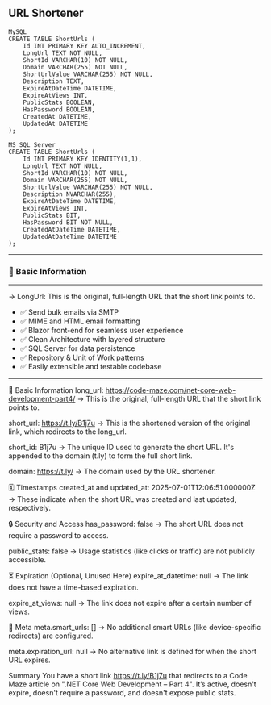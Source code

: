 ## URL Shortener

```
MySQL
CREATE TABLE ShortUrls (
    Id INT PRIMARY KEY AUTO_INCREMENT,
    LongUrl TEXT NOT NULL,
    ShortId VARCHAR(10) NOT NULL,
    Domain VARCHAR(255) NOT NULL,
    ShortUrlValue VARCHAR(255) NOT NULL,
    Description TEXT,
    ExpireAtDateTime DATETIME,
    ExpireAtViews INT,
    PublicStats BOOLEAN,
    HasPassword BOOLEAN,
    CreatedAt DATETIME,
    UpdatedAt DATETIME
);

MS SQL Server
CREATE TABLE ShortUrls (
    Id INT PRIMARY KEY IDENTITY(1,1),
    LongUrl TEXT NOT NULL,
    ShortId VARCHAR(10) NOT NULL,
    Domain VARCHAR(255) NOT NULL,
    ShortUrlValue VARCHAR(255) NOT NULL,
    Description NVARCHAR(255),
    ExpireAtDateTime DATETIME,
    ExpireAtViews INT,
    PublicStats BIT,
    HasPassword BIT NOT NULL,
    CreatedAtDateTime DATETIME,
    UpdatedAtDateTime DATETIME
);
```

---

### 🔗 Basic Information

---

→ LongUrl: This is the original, full-length URL that the short link points to.


- ✅ Send bulk emails via SMTP
- ✅ MIME and HTML email formatting
- ✅ Blazor front-end for seamless user experience
- ✅ Clean Architecture with layered structure
- ✅ SQL Server for data persistence
- ✅ Repository & Unit of Work patterns
- ✅ Easily extensible and testable codebase

---

🔗 Basic Information
long_url:
https://code-maze.com/net-core-web-development-part4/
→ This is the original, full-length URL that the short link points to.

short_url:
https://t.ly/B1j7u
→ This is the shortened version of the original link, which redirects to the long_url.

short_id:
B1j7u
→ The unique ID used to generate the short URL. It's appended to the domain (t.ly) to form the full short link.

domain:
https://t.ly/
→ The domain used by the URL shortener.

🗓️ Timestamps
created_at and updated_at:
2025-07-01T12:06:51.000000Z
→ These indicate when the short URL was created and last updated, respectively.

🔒 Security and Access
has_password:
false
→ The short URL does not require a password to access.

public_stats:
false
→ Usage statistics (like clicks or traffic) are not publicly accessible.

⏳ Expiration (Optional, Unused Here)
expire_at_datetime:
null
→ The link does not have a time-based expiration.

expire_at_views:
null
→ The link does not expire after a certain number of views.

🧠 Meta
meta.smart_urls:
[]
→ No additional smart URLs (like device-specific redirects) are configured.

meta.expiration_url:
null
→ No alternative link is defined for when the short URL expires.

Summary
You have a short link https://t.ly/B1j7u that redirects to a Code Maze article on ".NET Core Web Development – Part 4". It’s active, doesn't expire, doesn't require a password, and doesn't expose public stats.
